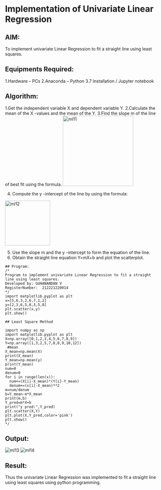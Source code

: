 # Implementation of Univariate Linear Regression

## AIM:
To implement univariate Linear Regression to fit a straight line using least squares.

## Equipments Required:
1.Hardware – PCs
2.Anaconda – Python 3.7 Installation / Jupyter notebook

## Algorithm:
1.Get the independent variable X and dependent variable Y.
2.Calculate the mean of the X -values and the mean of the Y.
3.Find the slope m of the line of best fit using the formula.
<img width="231" alt="ml11" src="https://user-images.githubusercontent.com/100425381/200923714-81faee2d-1b8d-4cbf-b7f6-c1e4abbf0b79.png">

4. Compute the y -intercept of the line by using the formula:
<img width="148" alt="ml12" src="https://user-images.githubusercontent.com/100425381/200923751-e2c6e4f3-a506-48db-adf6-6fb9cd40a8d5.png">


5. Use the slope m and the y -intercept to form the equation of the line. 
6. Obtain the straight line equation Y=mX+b and plot the scatterplot.

~~~
## Program:
/*
Program to implement univariate Linear Regression to fit a straight line using least squares.
Developed by: GUHANANDAN V
RegisterNumber:  212221220014
*/
import matplotlib.pyplot as plt
x=[5,6,3,2,6,7,1,2]
y=[2,3,6,5,8,3,5,8]
plt.scatter(x,y)
plt.show()

## Least Square Method

import numpy as np
import matplotlib.pyplot as plt
X=np.array([0,1,2,3,4,5,6,7,8,9])
Y=np.array([1,3,2,5,7,8,8,9,10,12])
 #mean 
X_mean=np.mean(X)
print(X_mean)
Y_mean=np.mean(y)
print(Y_mean)
num=0
denum=0
for i in range(len(x)):
  num+=(X[i]-X_mean)*(Y[i]-Y_mean)
  denum+=(x[i]-X_mean)**2
m=num/denum
b=Y_mean-m*X_mean
print(m,b)
Y_pred=m*X+b
print("y pred:",Y_pred)
plt.scatter(X,Y)
plt.plot(X,Y_pred,color='pink')
plt.show()
*/
~~~

## Output:
![ml13](https://user-images.githubusercontent.com/100425381/200923814-525e7a77-b991-4d0e-a024-10a91aafc27d.jpeg)
![ml14](https://user-images.githubusercontent.com/100425381/200923825-00265eab-077e-48b9-9df7-a413424f4bc8.jpeg)


## Result:
Thus the univariate Linear Regression was implemented to fit a straight line using least squares using python programming.
